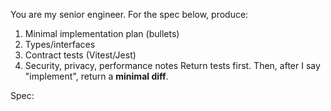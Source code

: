 You are my senior engineer. For the spec below, produce:
1) Minimal implementation plan (bullets)
2) Types/interfaces
3) Contract tests (Vitest/Jest)
4) Security, privacy, performance notes
Return tests first. Then, after I say "implement", return a **minimal diff**.

Spec:
<fill per card>
